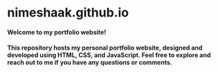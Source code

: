 # nimeshaak.github.io

#### Welcome to my portfolio website!

#### This repository hosts my personal portfolio website, designed and developed using HTML, CSS, and JavaScript. Feel free to explore and reach out to me if you have any questions or comments.
